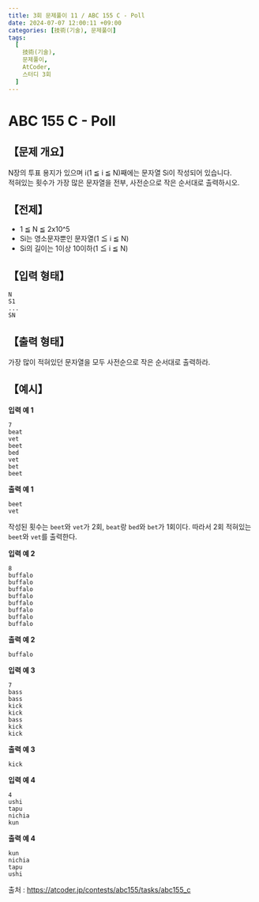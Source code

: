 ```yaml
---
title: 3회 문제풀이 11 / ABC 155 C - Poll
date: 2024-07-07 12:00:11 +09:00
categories: [技術(기술), 문제풀이]
tags:
  [
    技術(기술),
    문제풀이,
    AtCoder,
    스터디 3회
  ]
---
```

# ABC 155 C - Poll
## 【문제 개요】
N장의 투표 용지가 있으며 i(1 ≦ i ≦ N)째에는 문자열 Si이 작성되어 있습니다.<br>
적혀있는 횟수가 가장 많은 문자열을 전부, 사전순으로 작은 순서대로 출력하시오.

## 【전제】
- 1 ≦ N ≦ 2x10^5
- Si는 영소문자뿐인 문자열(1 ≦ i ≦ N)
- Si의 길이는 1이상 10이하(1 ≦ i ≦ N)

## 【입력 형태】
```
N
S1
...
SN
```

## 【출력 형태】
가장 많이 적혀있던 문자열을 모두 사전순으로 작은 순서대로 출력하라.

## 【예시】

**입력 예 1**

```
7 
beat 
vet 
beet 
bed 
vet 
bet 
beet
```

**출력 예 1**

```
beet 
vet
```
작성된 횟수는 `beet`와 `vet`가 2회, `beat`랑 `bed`와 `bet`가 1회이다. 따라서 2회 적혀있는 `beet`와 `vet`를 출력한다.

**입력 예 2**

```
8
buffalo
buffalo
buffalo
buffalo
buffalo
buffalo
buffalo
buffalo
```

**출력 예 2**

```
buffalo
```

**입력 예 3**

```
7
bass
bass
kick
kick
bass
kick
kick
```

**출력 예 3**

```
kick
```

**입력 예 4**

```
4
ushi
tapu
nichia
kun
```

**출력 예 4**

```
kun
nichia
tapu
ushi
```

출처 : <a href="https://atcoder.jp/contests/abc155/tasks/abc155_c">https://atcoder.jp/contests/abc155/tasks/abc155_c</a> 